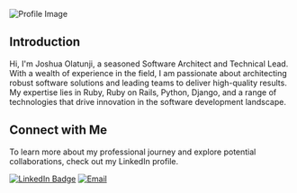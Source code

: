 ![Profile Image](https://camo.githubusercontent.com/c1dcb74cc1c1835b1d716f5051499a2814c683c806b15f04b0eba492863703e9/68747470733a2f2f63646e2e6472696262626c652e636f6d2f75736572732f3733303730332f73637265656e73686f74732f363538313234332f6176656e746f2e676966)

## Introduction

Hi, I'm Joshua Olatunji, a seasoned Software Architect and Technical Lead. With a wealth of experience in the field, I am passionate about architecting robust software solutions and leading teams to deliver high-quality results. My expertise lies in Ruby, Ruby on Rails, Python, Django, and a range of technologies that drive innovation in the software development landscape.

## Connect with Me

To learn more about my professional journey and explore potential collaborations, check out my LinkedIn profile.

[![LinkedIn Badge](https://img.shields.io/badge/-LinkedIn-blue?style=flat-square&logo=Linkedin&logoColor=white&link=https://www.linkedin.com/in/okayjosh/)](https://www.linkedin.com/in/okayjosh/)
[![Email](https://img.shields.io/badge/Email-joshua%40etentlabs.com-brightgreen)](mailto:joshua@etentlabs.com)

